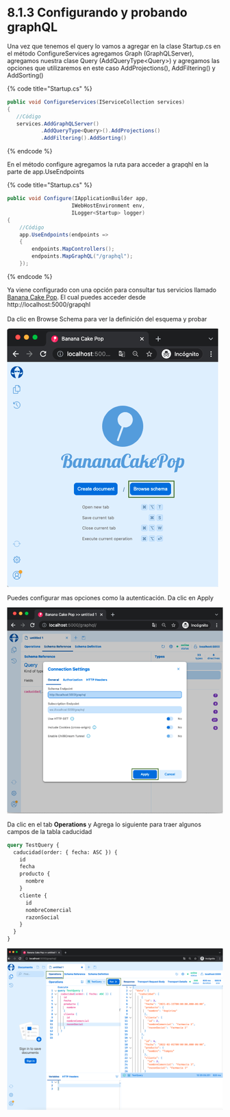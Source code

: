 # 8.1.3 Configurando y probando graphQL

Una vez que tenemos el query lo vamos a agregar en la clase Startup.cs en el método ConfigureServices agregamos Graph (GraphQLServer), agregamos nuestra clase Query (AddQueryType\<Query>) y agregamos las opciones que utilizaremos en este caso AddProjections(), AddFiltering() y AddSorting()

{% code title="Startup.cs" %}
```csharp
public void ConfigureServices(IServiceCollection services)
{
   //Código
   services.AddGraphQLServer()
           .AddQueryType<Query>().AddProjections()
           .AddFiltering().AddSorting()
```
{% endcode %}

En el método configure agregamos la ruta para acceder a grapqhl en la parte de app.UseEndpoints

{% code title="Startup.cs" %}
```csharp
public void Configure(IApplicationBuilder app,
                     IWebHostEnvironment env, 
                     ILogger<Startup> logger)
{    
    //Código
    app.UseEndpoints(endpoints =>
    {
        endpoints.MapControllers();
        endpoints.MapGraphQL("/graphql");
    });
```
{% endcode %}

Ya viene configurado con una opción para consultar tus servicios llamado [Banana Cake Pop](https://chillicream.com/docs/bananacakepop). El cual puedes acceder desde http://localhost:5000/grapqhl\
\
Da clic en Browse Schema para ver la definición del esquema y probar

&#x20;![](<../.gitbook/assets/image (618) (1) (1) (1).png>)

Puedes configurar mas opciones como la autenticación. Da clic en Apply

![](<../.gitbook/assets/image (616) (1) (1) (1).png>)

Da  clic en el tab **Operations** y Agrega lo siguiente para traer algunos campos de la tabla caducidad

```graphql
query TestQuery {
  caducidad(order: { fecha: ASC }) {
    id
    fecha
    producto {
      nombre
    }
    cliente {
      id
      nombreComercial
      razonSocial
    }
  }
}
```

![](<../.gitbook/assets/image (614) (1) (1).png>)



